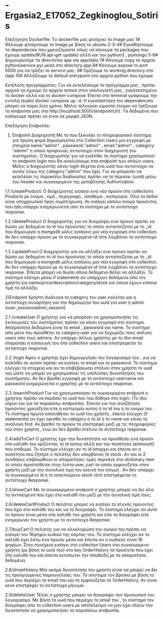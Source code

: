 # -Ergasia2_E17052_Zegkinoglou_Sotiris

Επεξήγηση Dockerfile: Tο dockerfile μας φτιάχνει το image μας
  1# Θέλουμε φτιάχνουμε το Image με βάση το ubuntu
  2-3-4# Εγκαθηστούμε τα dependecies που χρειαζόμαστε όπως να κάνουμε τα packages που έχουμε update(RUN apt-get update) αλλά και την python3 , pymongo 
  5-6# Δημιουργούμε τα directories app και app/data
  7# Κάνουμε copy το αρχείο python(service.py) μέσα στο directory app
  8# Κάνουμε expose το port 5000 για να τρέξει το service μας.
  9# Oρίζουμε το working directory στο /app
  10# Αλλάζουμε το default entrypoint στο αρχείο python που έχουμε
  
  
Eκτέλεση προγράμματος:
  Για να εκτελέσουμε το πρόγραμμα μας , πρέπει αρχικά να έχουμε τα αρχεία τοπικά στον υπολογιστή μας , εγκατεστημένο το docker αλλά και το docker-compose
  Έπειτα στo terminal γράφουμε την εντολή (sudo) docker compose up -d. Η εγκατάσταση τον dependencies μπορεί να παρεί λίγο χρόνο. Μόλις τελειώσει είμαστε έτοιμοι να τρέξουμε 
  τα endpoints μας στο http://localhost:5000/(endpointUrl). Tα δεδομένα που εισάγουμε πρέπει να είναι σε μορφή JSON.


Επεξήγηση Endpoints:

1) Endpoint Διαχειριστή
Με το που ξεκινάει το πληροφοριακό σύστημα για πρώτη φορά δημιουργείται στο Collection Users μια εγγραφή με στοιχεία name:"admin" , password:"admin" , email:"admin" , category:   "admin" η οποία προφανώς αντιστοιχεί στον διαχειριστή του συστήματος. Ο διαχειριστής για να εισέλθει το σύστημα χρησιμοποιεί το endpoint login που θα αναλύσουμε στα endpoint     των απλών users. Μόλις ο διαχειριστής κάνει login δέχεται ένα uuid που αντιστοίχει σε αυτόν λόγω της category:"admin" που έχει. Για να μπορέσει να εκτελέσει τις παρακάτω διαδικασίες πρέπει να το πέρασει (uuid) μέσω του header και συγκεκριμένα της μεταβλητής Authorization.

  1.1 /createProduct:
   O διαχείριστης εισάγει ενα νέο προιόν στο collections Products με όνομα , τιμή , περιγραφή , απόθεμα , κατηγορία. Όλα τα πεδία είναι υποχρεωτικά προς συμπλήρωση. Αν εισάγει   κάποιο όνομα προιόντος που ήδη υπάρχει ενημέρωνεται απο το σύστημα με το αντίστοιχο response.

  1.2 /deleteProduct
  O διαχείριστης για να διαγράψει ενα προιον πρεπει να δώσει ως δεδομένο το id του προιόντος το οποίο αντιστοίζεται με το _id που δημιουργεί η mongodb μόλις εισάγεις μια νέα         εγγραφή στο collection. Αν δεν υπάρχει προιον με το συγκεκριμένο id τότε λαμβάνει το αντίστοιχο response.
  
  1.3 /updateProct
   O διαχείριστης για να αλλάξει ενα προιον πρεπει να δώσει ως δεδομένο το id του προιόντος το οποίο αντιστοίζεται με το _id που δημιουργεί η mongodb μόλις εισάγεις μια νέα       εγγραφή στο collection. Αν δεν υπάρχει προιον με το συγκεκριμένο id τότε λαμβάνει το αντίστοιχο response. Έπειτα μπορεί να δώσει όποιο δεδομένο θέλει να αλλάξει. Το σύστημα   ελένχει μέσω if statements αν υπάρχουν δεδόμενα απο τον χρήστη για name/price/description/category/stock και όποια έχουν κάποια τιμή τα αλλάζει.
  
  
2)Endpoint Χρήστη
Ανάλογα το category του user καλείται και η αντίστοιχη συνάρτηση για την δημιουργία του uuid για user ή admin (user_session/admin_session)
 
  2.1 /createUser
  Ο χρήστης για να μπορέσει να χρησιμοποιήσει τις λειτουργίες του συστήματος πρέπει να κάνει εγγραφή στο σύστημα. Απαίραιτητα δεδομένα είναι το email , password και name. To  συστήμα απο μόνο του προσθέτει το category:user για να ξεχωρίζει τους απλούς users απο τους admins. Aν υπάρχει άλλως χρήστης με το ίδιο email σταματάει η εισαγωγή του στο collection users και επιστρέφεται το αντίστοιχο response.
  
  2.2 /login
  Άφου ο χρήστης έχει δημιουργήσει τον λογαριασμό του , για να εισέλθει σε αυτόν πρέπει να εισάγει το email και το password. Το σύστημα ελέγχει τα στοιχεία και αν τα επιβεβαίωσει στέλνει στον χρήστη το uuid του ώστε να μπορεί να χρησιμοποιεί τις υπολοίπες δυνατότητες του συστήματος. Αν δεν βρεθεί εγγραφή με το αντίστοιχο username και password ενημερώνεται ο χρήστης με το αντίστοιχο response.
  
  2.3 /searchProduct
  Για να χρησιμοποιήσει το συγκεκριμένο endpoint ο χρήστης πρέπει να περάσει το uuid που του δόθηκε στο login. (Το ίδιο ισχύει και για τα παρακάτω endpoints). Έπειτα για την αναζήτηση προιόντος χρειάζεται είτε η κατηγορία αυτού ή το id του ή το όνομα του. Το σύστημα πρώτα επαληθεύει το uuid του χρήστη , έπειτα ελεγχεί (if statements) αν έχει ορισθεί το category ή το id ή το name και κάνει το ανάλογο find. Αν βρεθεί το προίον το επιστρέφει μαζί με τις πληροφορίες του στον χρήστη , ενώ αν δεν βρεθεί στέλνει το αντίστοιχο response.
  
  2.4/addToCart
  Ο χρήστης έχει την δυνατότητα να προσθέσει ενα προίον στο καλάθι του ορίζοντας το id αυτού αλλά και την ποσότητα (ammount) που επιθυμεί. Το σύστημα ελέγχει αν το id ύπαρχει και έπειτα αν η ποσότητα που ζήτησε ο πελάτης δεν υπερβαίνει το stock. Aν και οι 2 συνθήκες επιβαιώθουν οι απαραίτητες τιμές περνάνε στο dictionary item το οποίο προστείθεται στην λίστα user_cart το οποίο εμφανίζεται στον χρήστη μαζί με την συνολική τιμή του εκεινή την στιγμή . Aν δέν υπάρχει το συγκεκριμένο id η το απαιτούμενο stock τότε επιστρέφεται το αντίστοιχο Response.
  
  2.5/showCart
  Με το συγκεκριμένο endpoint ο χρήστης μπορεί να δεί όλα τα αντικείμενα που έχει στο καλαθί του μαζί με την συνολική τιμή τους.
  
  2.6/deleteCartProduct
  Ο πελάτης μπορεί να εισάγει το id ενός προιοντος που έχει στο καλάθι του και να το διαγράψει. Το σύστημα ελέγχει αν αυτό το προιον είναι μέσα στο καλάθι του χρήστη και είτε το διαγράφει είτε ενημερώνει τον χρήστη με το αντίστοιχο Response.
  
  2.7/buyCart
  O πελάτης για να ολοκληρώση την αγορά του πρέπει να εισαγεί τον 16ψήφιο κωδικό της κάρτας του. Το σύστημα ελέγχει αν το καλάθι έχει έστω ένα προιόν μέσα και έπειτα αν ο κωδικός είναι 16 ψηφίων. Στην συνέχεια εισάγει στο collection Users στο συγκεκρίμενο χρήστη (με βάση το uuid του) στο key OrderHistory τα προιόντα που έχει στο καλάθι του και έπειτα εκτύπωνει την αποδείξη με τα απαραίτητα δεδομένα.
  
  2.8/showHistory
  Μία ακόμα δυνατότητα του χρήστη είναι να μπορεί να δει τις προηγούμενες παραγγελείες του. Το σύστημα τον βρίσκει με βάση το uuid που περιέχει το email του και το εμφανίζεται το OrderHistory. Αν είναι κενό επιστρέφει το αντίστοιχο μήνυμα.
  
  2.9/deleteUser
  Τέλος ο χρήστης μπορεί να διαγράψει τον προσωπικό του λογαριασμό. Με βάση το uuid που περιέχει το email του , το σύστημα τον διαγράφει απο το collection users με αποτέλεσμα να μην έχει πλέον την δυνατότητα να χρησιμοποιήσει τα παραπάνω endpoints.
  
